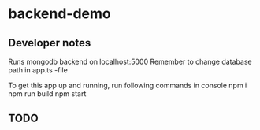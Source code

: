 # backend-demo

## Developer notes
Runs mongodb backend on localhost:5000
Remember to change database path in app.ts -file

To get this app up and running, run following commands in console
npm i
npm run build
npm start


## TODO
